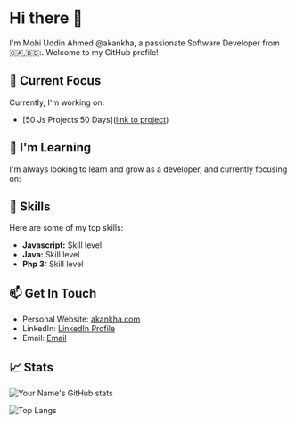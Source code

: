 

<!---
akankha/akankha is a ✨ special ✨ repository because its `README.md` (this file) appears on your GitHub profile.
You can click the Preview link to take a look at your changes.
--->
# Hi there 👋

I'm Mohi Uddin Ahmed @akankha, a passionate Software Developer from 🇨🇦,🇧🇩:. Welcome to my GitHub profile!

## 🔭 Current Focus

Currently, I'm working on:

- [50 Js Projects 50 Days]([link to project](https://github.com/akankha/js50dayschallange))

## 🌱 I'm Learning

I'm always looking to learn and grow as a developer, and currently focusing on:



## 🚀 Skills

Here are some of my top skills:

- **Javascript:** Skill level
- **Java:** Skill level
- **Php 3:** Skill level


## 📫 Get In Touch

- Personal Website: [akankha.com](www.akankha.com)
- LinkedIn: [LinkedIn Profile]([link](https://www.linkedin.com/in/akankha/))
- Email: [Email](mailto:akankha.ahmed@gmail.com)


## 📈 Stats

![Your Name's GitHub stats](https://github-readme-stats.vercel.app/api?username=akankha&show_icons=true&theme=dracula)

![Top Langs](https://github-readme-stats.vercel.app/api/top-langs/?username=akankha&layout=compact&theme=dracula)
